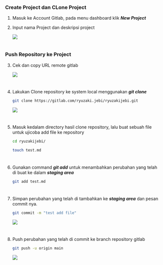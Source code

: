 ### Create Project dan CLone Project
1. Masuk ke Account Gitlab, pada menu dashboard klik ***New Project***
2. Input nama Project dan deskripsi project

    ![](https://iili.io/HyZ7eAG.png)
#
### Push Repository ke Project
3. Cek dan copy URL remote gitlab 

    ![](https://iili.io/HyZ7wSn.png)
#
4. Lakukan Clone repository ke system local menggunakan ***git clone***

    ```sh
    git clone https://gitlab.com/ryuzaki.jebi/ryuzakijebi.git
    ```
     ![](https://iili.io/HyZ7O9s.png)
#
5. Masuk kedalam directory hasil clone repository, lalu buat sebuah file untuk ujicoba add file ke repository

    ```sh
    cd ryuzakijebi/

    touch test.md
    ```
#
6. Gunakan command ***git add*** untuk menambahkan perubahan yang telah di buat ke dalam ***staging area***

    ```sh
    git add test.md
    ```
#
7. Simpan perubahan yang telah di tambahkan ke ***staging area*** dan pesan commit nya.

    ```sh
    git commit -m "test add file"
    ```
    ![](https://iili.io/HyZ7jcX.png)
#
8. Push perubahan yang telah di commit ke branch repository gitlab

    ```sh
    git push -u origin main
    ```
    ![](https://iili.io/HyZ7kNf.png)





